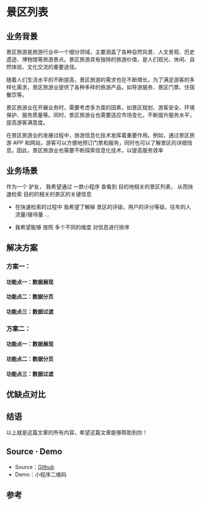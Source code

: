 # 景区列表

## 业务背景

景区旅游是旅游行业中一个细分领域，主要涵盖了各种自然风景、人文景观、历史遗迹、博物馆等旅游景点。景区旅游具有独特的旅游价值，是人们观光、休闲、自然体验、文化交流的重要途径。

随着人们生活水平的不断提高，景区旅游的需求也在不断增长。为了满足游客的多样化需求，景区旅游业提供了各种多样的旅游产品，如导游服务、景区门票、住宿餐饮等。

景区旅游业在开展业务时，需要考虑多方面的因素，如景区规划、游客安全、环境保护、服务质量等。同时，景区旅游业也需要适应市场变化，不断提升服务水平，提高游客满意度。

在景区旅游业的发展过程中，旅游信息化技术发挥着重要作用。例如，通过景区旅游 APP 和网站，游客可以方便地预订门票和服务，同时也可以了解景区的详细信息。因此，景区旅游业也需要不断探索信息化技术，以提高服务效率

## 业务场景

作为一个 驴友， 我希望通过 一款小程序 查看到 目的地相关的景区列表， 从而快速检索 目的的相关的景区的关键信息

- 在快速检索的过程中 我希望了解掉 景区的评级，用户的评分等级，往年的人流量/接待量 ...

- 我希望能够 按照 多个不同的维度 对信息进行排序

## 解决方案

### 方案一：

#### 功能点一：数据展现

#### 功能点二：数据分页

#### 功能点三：数据过滤

### 方案二：

#### 功能点一：数据展现

#### 功能点二：数据分页

#### 功能点三：数据过滤

## 优缺点对比

## 结语

以上就是这篇文章的所有内容，希望这篇文章能够帮助到你！

## Source · Demo

- Source：[Github](https://github.com/digitalchina-frontend/matrix-miniapp/tree/main/miniprogram)
- Demo：小程序二维码

## 参考
